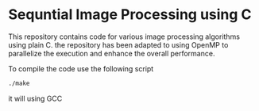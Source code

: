 # Sequntial Image Processing using C

This repository contains code for various image processing algorithms using plain C.
the repository has been adapted to using OpenMP to parallelize the execution and enhance the overall performance.

To compile the code use the following script

```bash
./make 
```

it will using GCC
